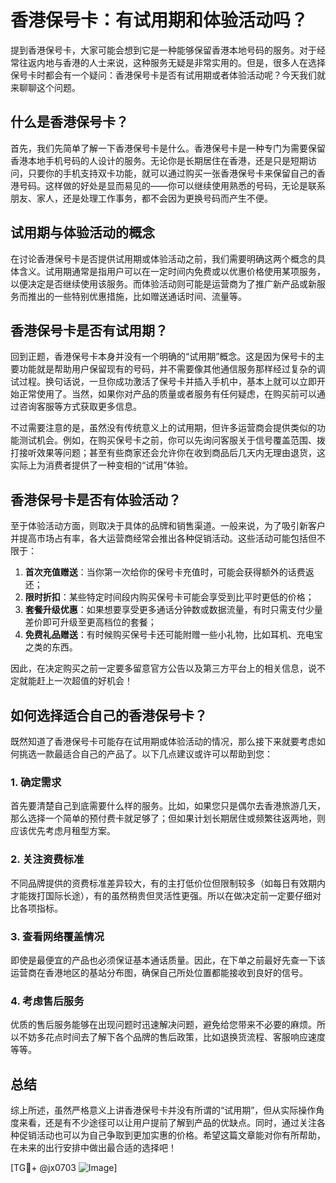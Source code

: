 # 香港保号卡：有试用期和体验活动吗？

提到香港保号卡，大家可能会想到它是一种能够保留香港本地号码的服务。对于经常往返内地与香港的人士来说，这种服务无疑是非常实用的。但是，很多人在选择保号卡时都会有一个疑问：香港保号卡是否有试用期或者体验活动呢？今天我们就来聊聊这个问题。

## 什么是香港保号卡？

首先，我们先简单了解一下香港保号卡是什么。香港保号卡是一种专门为需要保留香港本地手机号码的人设计的服务。无论你是长期居住在香港，还是只是短期访问，只要你的手机支持双卡功能，就可以通过购买一张香港保号卡来保留自己的香港号码。这样做的好处是显而易见的——你可以继续使用熟悉的号码，无论是联系朋友、家人，还是处理工作事务，都不会因为更换号码而产生不便。

## 试用期与体验活动的概念

在讨论香港保号卡是否提供试用期或体验活动之前，我们需要明确这两个概念的具体含义。试用期通常是指用户可以在一定时间内免费或以优惠价格使用某项服务，以便决定是否继续使用该服务。而体验活动则可能是运营商为了推广新产品或新服务而推出的一些特别优惠措施，比如赠送通话时间、流量等。

## 香港保号卡是否有试用期？

回到正题，香港保号卡本身并没有一个明确的“试用期”概念。这是因为保号卡的主要功能就是帮助用户保留现有的号码，并不需要像其他通信服务那样经过复杂的调试过程。换句话说，一旦你成功激活了保号卡并插入手机中，基本上就可以立即开始正常使用了。当然，如果你对产品的质量或者服务有任何疑虑，在购买前可以通过咨询客服等方式获取更多信息。

不过需要注意的是，虽然没有传统意义上的试用期，但许多运营商会提供类似的功能测试机会。例如，在购买保号卡之前，你可以先询问客服关于信号覆盖范围、拨打接听效果等问题；甚至有些商家还会允许你在收到商品后几天内无理由退货，这实际上为消费者提供了一种变相的“试用”体验。

## 香港保号卡是否有体验活动？

至于体验活动方面，则取决于具体的品牌和销售渠道。一般来说，为了吸引新客户并提高市场占有率，各大运营商经常会推出各种促销活动。这些活动可能包括但不限于：

1. **首次充值赠送**：当你第一次给你的保号卡充值时，可能会获得额外的话费返还；
2. **限时折扣**：某些特定时间段内购买保号卡可能会享受到比平时更低的价格；
3. **套餐升级优惠**：如果想要享受更多通话分钟数或数据流量，有时只需支付少量差价即可升级至更高档位的套餐；
4. **免费礼品赠送**：有时候购买保号卡还可能附赠一些小礼物，比如耳机、充电宝之类的东西。

因此，在决定购买之前一定要多留意官方公告以及第三方平台上的相关信息，说不定就能赶上一次超值的好机会！

## 如何选择适合自己的香港保号卡？

既然知道了香港保号卡可能存在试用期或体验活动的情况，那么接下来就要考虑如何挑选一款最适合自己的产品了。以下几点建议或许可以帮助到您：

### 1. 确定需求
首先要清楚自己到底需要什么样的服务。比如，如果您只是偶尔去香港旅游几天，那么选择一个简单的预付费卡就足够了；但如果计划长期居住或频繁往返两地，则应该优先考虑月租型方案。

### 2. 关注资费标准
不同品牌提供的资费标准差异较大，有的主打低价位但限制较多（如每日有效期内才能拨打国际长途），有的虽然稍贵但灵活性更强。所以在做决定前一定要仔细对比各项指标。

### 3. 查看网络覆盖情况
即使是最便宜的产品也必须保证基本通话质量。因此，在下单之前最好先查一下该运营商在香港地区的基站分布图，确保自己所处位置都能接收到良好的信号。

### 4. 考虑售后服务
优质的售后服务能够在出现问题时迅速解决问题，避免给您带来不必要的麻烦。所以不妨多花点时间去了解下各个品牌的售后政策，比如退换货流程、客服响应速度等等。

## 总结

综上所述，虽然严格意义上讲香港保号卡并没有所谓的“试用期”，但从实际操作角度来看，还是有不少途径可以让用户提前了解到产品的优缺点。同时，通过关注各种促销活动也可以为自己争取到更加实惠的价格。希望这篇文章能对你有所帮助，在未来的出行安排中做出最合适的选择吧！

[TG💪+ @jx0703 ![Image](https://github.com/user-attachments/assets/dbca1d08-cadb-493c-b0ec-ad6f7a83f270)]